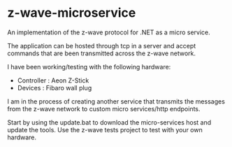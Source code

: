 z-wave-microservice
===================

An implementation of the z-wave protocol for .NET as a micro service.

The application can be hosted through tcp in a server and accept commands that are been transmitted across the z-wave network.

I have been working/testing with the following hardware:
 - Controller	: Aeon Z-Stick
 - Devices		: Fibaro wall plug

 I am in the process of creating another service that transmits the messages from the z-wave network to custom micro services/http endpoints.

 Start by using the update.bat to download the micro-services host and update the tools. Use the z-wave tests project to test with your own hardware.
